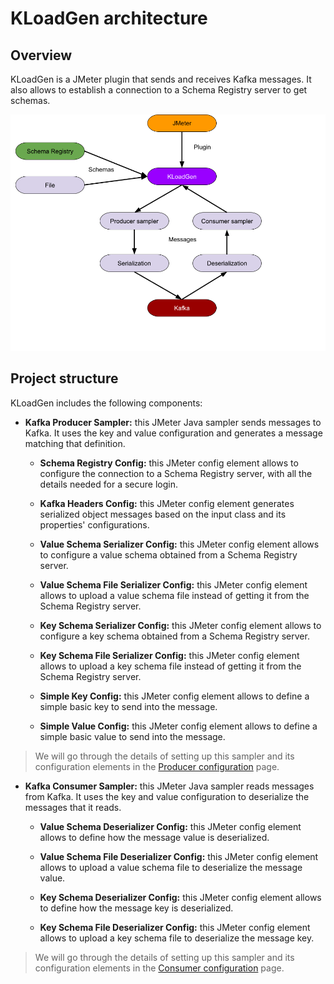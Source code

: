 # KLoadGen architecture

## Overview

KLoadGen is a JMeter plugin that sends and receives Kafka messages. It also allows to establish a connection to a Schema Registry server to get schemas.

![KLoadGen plugin](images/kloadgen.png)

## Project structure

KLoadGen includes the following components:

- **Kafka Producer Sampler:** this JMeter Java sampler sends messages to Kafka. It uses the key and value configuration and generates a message matching that definition.

  - **Schema Registry Config:** this JMeter config element allows to configure the connection to a Schema Registry server, with all the details needed for a secure login.

  - **Kafka Headers Config:** this JMeter config element generates serialized object messages based on the input class and its properties' configurations.

  - **Value Schema Serializer Config:** this JMeter config element allows to configure a value schema obtained from a Schema Registry server.

  - **Value Schema File Serializer Config:** this JMeter config element allows to upload a value schema file instead of getting it from the Schema Registry server.
 
  - **Key Schema Serializer Config:** this JMeter config element allows to configure a key schema obtained from a Schema Registry server.

  - **Key Schema File Serializer Config:** this JMeter config element allows to upload a key schema file instead of getting it from the Schema Registry server.
 
  - **Simple Key Config:** this JMeter config element allows to define a simple basic key to send into the message.

  - **Simple Value Config:** this JMeter config element allows to define a simple basic value to send into the message.

> We will go through the details of setting up this sampler and its configuration elements in the [Producer configuration](producer-configuration.md) page.
 
- **Kafka Consumer Sampler:** this JMeter Java sampler reads messages from Kafka. It uses the key and value configuration to deserialize the messages that it reads.

  - **Value Schema Deserializer Config:** this JMeter config element allows to define how the message value is deserialized.

  - **Value Schema File Deserializer Config:** this JMeter config element allows to upload a value schema file to deserialize the message value.

  - **Key Schema Deserializer Config:** this JMeter config element allows to define how the message key is deserialized.

  - **Key Schema File Deserializer Config:** this JMeter config element allows to upload a key schema file to deserialize the message key.

> We will go through the details of setting up this sampler and its configuration elements in the [Consumer configuration](consumer-configuration.md) page.




